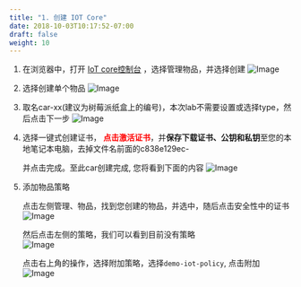 ```yaml
---
title: "1. 创建 IOT Core"
date: 2018-10-03T10:17:52-07:00
draft: false
weight: 10
---
```


1.	在浏览器中，打开 [IoT core控制台](https://console.amazonaws.cn/iot/home?region=cn-north-1#/) ，选择管理物品，并选择创建
    ![Image](/images/png/14.png)

2.	选择创建单个物品
    ![Image](/images/png/15.png)

3.	取名car-xx(建议为树莓派纸盒上的编号)，本次lab不需要设置或选择type，然后点击下一步
    ![Image](/images/png/16.png)


4.	选择一键式创建证书， **<span style="color: red;">点击激活证书</span>**，并**保存下载证书、公钥和私钥**至您的本地笔记本电脑，去掉文件名前面的c838e129ec-
    
    并点击完成。至此car创建完成, 您将看到下面的内容
    ![Image](/images/png/17.png)


5.	添加物品策略

    点击左侧管理、物品，找到您创建的物品，并选中，随后点击安全性中的证书
    ![Image](/images/png/18.png)

    然后点击左侧的策略，我们可以看到目前没有策略    
    ![Image](/images/png/19.png)

    点击右上角的操作，选择附加策略，选择`demo-iot-policy`, 点击附加
    ![Image](/images/png/20.png)